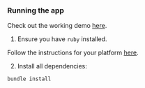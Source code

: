  ### Running the app
 
 Check out the working demo [here](https://winwood-ruby-stock-market-app.herokuapp.com/).
 
 1. Ensure you have `ruby` installed.
 
 Follow the instructions for your platform [here](https://ruby-lang.com).
 
 2. Install all dependencies:
 
 ````
 bundle install
 ````
